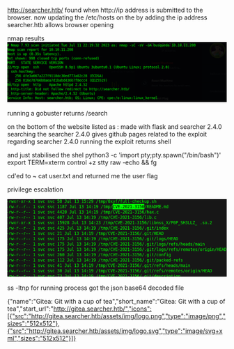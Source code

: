 http://searcher.htb/ found when http://ip address is submitted to the browser.
now updating the /etc/hosts on the by adding the 
ip address searcher.htb
allows browser opening

nmap results
![](attachments/busqueda%20nmap.png)

running a gobuster returns 
/search


on the bottom of the website listed as :
made with flask and searcher 2.4.0 
searching the searcher 2.4.0 gives github pages related to the exploit regarding searcher 2.4.0
running the exploit returns shell 

and just stabilised the shel
python3 -c 'import pty;pty.spawn("/bin/bash")'
export TERM=xterm
control +z 
stty raw -echo && fg


cd'ed to ~
cat user.txt and returned me the user flag



privilege escalation

![](attachments/linpeas%20finding.png)

ss -ltnp for running process got the json base64 decoded file 

{"name":"Gitea: Git with a cup of tea","short_name":"Gitea: Git with a cup of tea","start_url":"http://gitea.searcher.htb/","icons":[{"src":"http://gitea.searcher.htb/assets/img/logo.png","type":"image/png","sizes":"512x512"},{"src":"http://gitea.searcher.htb/assets/img/logo.svg","type":"image/svg+xml","sizes":"512x512"}]}





